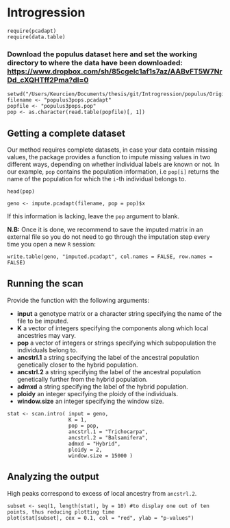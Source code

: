 # Introgression

```{r}
require(pcadapt)
require(data.table)
```

### Download the populus dataset here and set the working directory to where the data have been downloaded: https://www.dropbox.com/sh/85cgelc1af1s7az/AABvFT5W7NrDd_cXQHTff2Pma?dl=0


```{r}
setwd("/Users/Keurcien/Documents/thesis/git/Introgression/populus/Original_data_set_ch6_12_15/")
filename <- "populus3pops.pcadapt" 
popfile <- "populus3pops.pop" 
pop <- as.character(read.table(popfile)[, 1]) 
```

## Getting a complete dataset

Our method requires complete datasets, in case your data contain missing values, the package provides a function to impute missing values in two different ways, depending on whether individual labels are known or not.
In our example, `pop` contains the population information, i.e `pop[i]` returns the name of the population for which the `i`-th individual belongs to. 

```{r}
head(pop)
```

```{r, echo=FALSE}
geno <- impute.pcadapt(filename, pop = pop)$x
```

If this information is lacking, leave the `pop` argument to blank.

**N.B:** Once it is done, we recommend to save the imputed matrix in an external file so you do not need to go through the imputation step every time you open a new `R` session: 
```{r}
write.table(geno, "imputed.pcadapt", col.names = FALSE, row.names = FALSE)
```


## Running the scan

Provide the function with the following arguments:

- **input** a genotype matrix or a character string specifying the name of the file to be imputed.
- **K** a vector of integers specifying the components along which local ancestries may vary.
- **pop** a vector of integers or strings specifying which subpopulation the individuals belong to.
- **ancstrl.1** a string specifying the label of the ancestral population genetically closer to the hybrid population.
- **ancstrl.2** a string specifying the label of the ancestral population genetically further from the hybrid population.
- **admxd** a string specifying the label of the hybrid population.
- **ploidy** an integer specifying the ploidy of the individuals.
- **window.size** an integer specifying the window size.

```{r, echo=FALSE}
stat <- scan.intro( input = geno, 
                    K = 1, 
                    pop = pop, 
                    ancstrl.1 = "Trichocarpa", 
                    ancstrl.2 = "Balsamifera", 
                    admxd = "Hybrid", 
                    ploidy = 2, 
                    window.size = 15000 )
```

## Analyzing the output

High peaks correspond to excess of local ancestry from `ancstrl.2`.

```{r, echo=FALSE}
subset <- seq(1, length(stat), by = 10) #to display one out of ten points, thus reducing plotting time
plot(stat[subset], cex = 0.1, col = "red", ylab = "p-values")
```